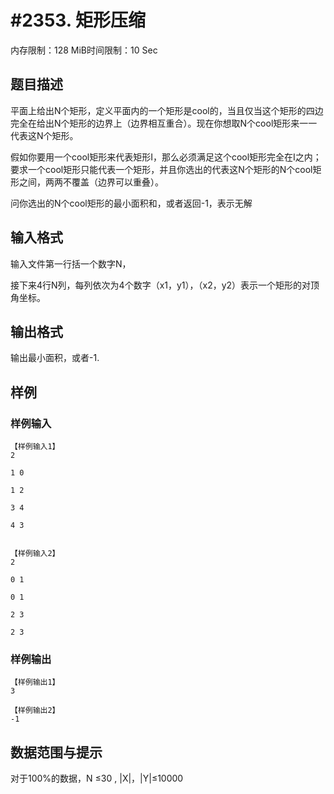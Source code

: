 # #2353. 矩形压缩

内存限制：128 MiB时间限制：10 Sec

## 题目描述

平面上给出N个矩形，定义平面内的一个矩形是cool的，当且仅当这个矩形的四边完全在给出N个矩形的边界上（边界相互重合）。现在你想取N个cool矩形来一一代表这N个矩形。

假如你要用一个cool矩形来代表矩形I，那么必须满足这个cool矩形完全在I之内；要求一个cool矩形只能代表一个矩形，并且你选出的代表这N个矩形的N个cool矩形之间，两两不覆盖（边界可以重叠）。

问你选出的N个cool矩形的最小面积和，或者返回-1，表示无解

## 输入格式

输入文件第一行括一个数字N，

接下来4行N列，每列依次为4个数字（x1，y1），（x2，y2）表示一个矩形的对顶角坐标。

## 输出格式

输出最小面积，或者-1.

## 样例

### 样例输入

    
    【样例输入1】
    2
    
    1 0
    
    1 2
    
    3 4
    
    4 3
    
    
    【样例输入2】
    2
    
    0 1
    
    0 1
    
    2 3
    
    2 3
    
    
    

### 样例输出

    
    【样例输出1】
    3
    
    【样例输出2】
    -1
    
    
    
    

## 数据范围与提示


对于100%的数据，N &le;30 , |X|，|Y|&le;10000
